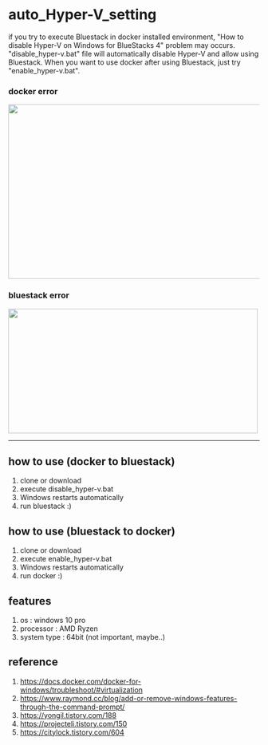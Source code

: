 # auto_Hyper-V_setting
if you try to execute Bluestack in docker installed environment, "How to disable Hyper-V on Windows for BlueStacks 4" problem may occurs.
"disable_hyper-v.bat" file will automatically disable Hyper-V and allow using Bluestack.
When you want to use docker after using Bluestack, just try "enable_hyper-v.bat".

### docker error
<img src="https://user-images.githubusercontent.com/30148662/115263937-cf399a80-a170-11eb-9564-cb0ddcd3928f.PNG"  width="600" height="350">

### bluestack error
<img src="https://user-images.githubusercontent.com/30148662/126043305-933f93e5-3c35-4df7-a77c-414a7c9e09a1.PNG"  width="500" height="250">

---
## how to use (docker to bluestack)
1. clone or download
2. execute disable_hyper-v.bat
3. Windows restarts automatically
4. run bluestack :)

## how to use (bluestack to docker)
1. clone or download
2. execute enable_hyper-v.bat
3. Windows restarts automatically
4. run docker :)

## features
1. os : windows 10 pro
2. processor : AMD Ryzen
3. system type : 64bit (not important, maybe..)

## reference
1. https://docs.docker.com/docker-for-windows/troubleshoot/#virtualization
2. https://www.raymond.cc/blog/add-or-remove-windows-features-through-the-command-prompt/
3. https://yongil.tistory.com/188
4. https://projecteli.tistory.com/150
5. https://citylock.tistory.com/604

